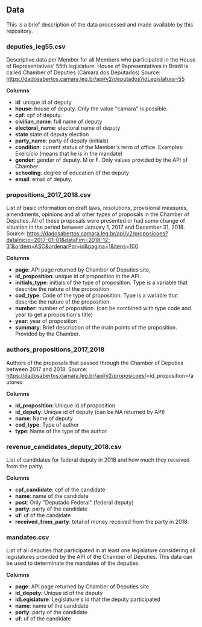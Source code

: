## Data

This is a brief description of the data processed and made available by this repository.

### **deputies_leg55.csv**

Descriptive data per Member for all Members who participated in the House of Representatives' 55th legislature. House of Representatives in Brazil is called Chamber of Deputies (Câmara dos Deputados)
Source: https://dadosabertos.camara.leg.br/api/v2/deputados?idLegislatura=55

**Columns**

- **id**: unique id of deputy
- **house**: house of deputy. Only the value "camara" is possible.
- **cpf**: cpf of deputy.
- **civilian_name**: full name of deputy
- **electoral_name**: electoral name of deputy
- **state** state of deputy election 
- **party_name**: party of deputy (initials)
- **condition**: current status of the Member's term of office. Examples: Exercício (means that he is in the mandate)
- **gender**: gender of deputy. M or F. Only values provided by the API of Chamber.
- **schooling**: degree of education of the deputy
- **email**: email of deputy.

### **propositions_2017_2018.csv**

List of basic information on draft laws, resolutions, provisional measures, amendments, opinions and all other types of proposals in the Chamber of Deputies. All of these proposals were presented or had some change of situation in the period between January 1, 2017 and December 31, 2018.
Source: https://dadosabertos.camara.leg.br/api/v2/proposicoes?dataInicio=2017-01-01&dataFim=2018-12-31&ordem=ASC&ordenarPor=id&pagina=1&itens=100

**Columns**
- **page**: API page returned by Chamber of Deputies site,
- **id_proposition**: unique id of proposition in the API.
- **initials_type**: initials of the type of proposition. Type is a variable that describe the nature of the proposition.
- **cod_type**: Code of the type of proposition. Type is a variable that describe the nature of the proposition.
- **number**: number of proposition. (can be combined with type code and year to get a proposition's title)
- **year**: year of proposition
- **summary**: Brief description of the main points of the proposition. Provided by the Chamber.

### **authors_propositions_2017_2018**

Authors of the proposals that passed through the Chamber of Deputies between 2017 and 2018.
Source: https://dadosabertos.camara.leg.br/api/v2/proposicoes/<id_proposition>/autores

**Columns**
- **id_proposition**: Unique id of proposition
- **id_deputy**: Unique id of deputy (can be NA returned by API)    
- **name**: Name of deputy
- **cod_type**: Type of author
- **type**: Name of the type of the author

### **revenue_candidates_deputy_2018.csv**

List of candidates for federal deputy in 2018 and how much they received from the party.

**Columns**
- **cpf_candidate**: cpf of the candidate
- **name**: name of the candidate
- **post**: Only "Deputado Federal" (federal deputy)
- **party**: party of the candidate
- **uf**: uf of the candidate
- **received_from_party**: total of money received from the party in 2018.

### **mandates.csv**

List of all deputies that participated in at least one legislature considering all legislatures provided by the API of the Chamber of Deputies. This data can be used to determinate the mandates of the deputies.

**Columns**
- **page**: API page returned by Chamber of Deputies site
- **id_deputy**: Unique id of the deputy
- **idLegislature**: Legislature's id that the deputy participated
- **name**: name of the candidate
- **party**: party of the candidate
- **uf**: uf of the candidate